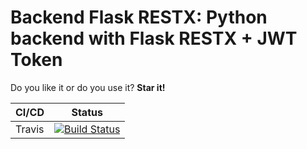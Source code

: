 Backend Flask RESTX: Python backend with Flask RESTX + JWT Token
================================================================

Do you like it or do you use it? **Star it!**

| CI/CD  | Status                                                                                                                                      |
|--------|---------------------------------------------------------------------------------------------------------------------------------------------|
| Travis | [![Build Status](https://api.travis-ci.com/sineverba/flask-tdd-docker.svg?branch=master)](https://travis-ci.com/sineverba/flask-tdd-docker) |